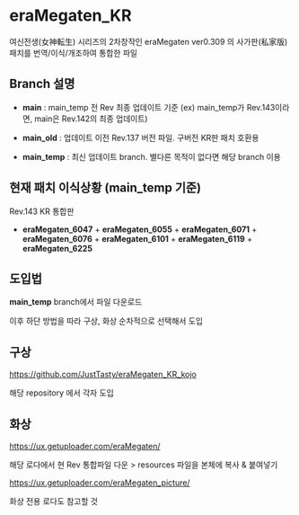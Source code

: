 # eraMegaten_KR

여신전생(女神転生) 시리즈의 2차창작인 eraMegaten ver0.309 의 사가판(私家版) 패치를 번역/이식/개조하여 통합한 파일

## Branch 설명

* __main__ : main_temp 전 Rev 최종 업데이트 기준 (ex) main_temp가 Rev.143이라면, main은 Rev.142의 최종 업데이트)

* __main_old__ : 업데이트 이전 Rev.137 버전 파일. 구버전 KR판 패치 호환용

* __main_temp__ : 최신 업데이트 branch. 별다른 목적이 없다면 해당 branch 이용

## 현재 패치 이식상황 (main_temp 기준)

Rev.143 KR 통합판
 + __eraMegaten_6047__ + __eraMegaten_6055__ + __eraMegaten_6071__ + __eraMegaten_6076__ + __eraMegaten_6101__ + __eraMegaten_6119__ + __eraMegaten_6225__


## 도입법

__main_temp__ branch에서 파일 다운로드

이후 하단 방법을 따라 구상, 화상 순차적으로 선택해서 도입

## 구상

https://github.com/JustTasty/eraMegaten_KR_kojo

해당 repository 에서 각자 도입

## 화상

https://ux.getuploader.com/eraMegaten/

해당 로다에서 현 Rev 통합파일 다운 > resources 파일을 본체에 복사 & 붙여넣기

https://ux.getuploader.com/eraMegaten_picture/

화상 전용 로다도 참고할 것
